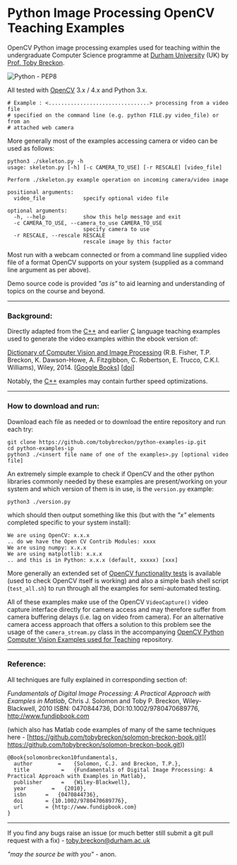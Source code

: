 # Python Image Processing OpenCV Teaching Examples

OpenCV Python image processing examples used for teaching within the undergraduate Computer Science programme
at [Durham University](http://www.durham.ac.uk) (UK) by [Prof. Toby Breckon](https://breckon.org/toby/).

![Python - PEP8](https://github.com/tobybreckon/python-examples-ip/workflows/Python%20-%20PEP8/badge.svg)

All tested with [OpenCV](http://www.opencv.org) 3.x / 4.x and Python 3.x.

```
# Example : <................................> processing from a video file
# specified on the command line (e.g. python FILE.py video_file) or from an
# attached web camera
```

More generally most of the examples accessing camera or video can be used as follows:

```
python3 ./skeleton.py -h
usage: skeleton.py [-h] [-c CAMERA_TO_USE] [-r RESCALE] [video_file]

Perform ./skeleton.py example operation on incoming camera/video image

positional arguments:
  video_file            specify optional video file

optional arguments:
  -h, --help            show this help message and exit
  -c CAMERA_TO_USE, --camera_to_use CAMERA_TO_USE
                        specify camera to use
  -r RESCALE, --rescale RESCALE
                        rescale image by this factor
```

Most run with a webcam connected or from a command line supplied video file of a format OpenCV supports on your system (supplied as a command line argument as per above).

Demo source code is provided _"as is"_ to aid learning and understanding of topics on the course and beyond.

---

### Background:

Directly adapted from the [C++](https://github.com/tobybreckon/cpp-examples-ipcv.git) and earlier [C](https://github.com/tobybreckon/cpp-examples-ipcv.git) language teaching examples used to generate the video examples within the ebook version of:

[Dictionary of Computer Vision and Image Processing](http://dx.doi.org/10.1002/9781119286462) (R.B. Fisher, T.P. Breckon, K. Dawson-Howe, A. Fitzgibbon, C. Robertson, E. Trucco, C.K.I. Williams), Wiley, 2014.
[[Google Books](http://books.google.co.uk/books?id=TaEQAgAAQBAJ&lpg=PP1&dq=isbn%3A1118706811&pg=PP1v=onepage&q&f=false)] [[doi](http://dx.doi.org/10.1002/9781119286462)]

Notably, the [C++](https://github.com/tobybreckon/cpp-examples-ipcv.git) examples may contain further speed optimizations.

---
### How to download and run:

Download each file as needed or to download the entire repository and run each try:

```
git clone https://github.com/tobybreckon/python-examples-ip.git
cd python-examples-ip
python3 ./<insert file name of one of the examples>.py [optional video file]
```

An extremely simple example to check if OpenCV and the other python libraries commonly needed by these examples are present/working on your system and which version of them is in use, is the ``version.py`` example:

```
python3 ./version.py
```

which should then output something like this (but with the _"x"_ elements completed
specific to your system install):

```
We are using OpenCV: x.x.x
.. do we have the Open CV Contrib Modules: xxxx
We are using numpy: x.x.x
We are using matplotlib: x.x.x
.. and this is in Python: x.x.x (default, xxxxx) [xxx]
```

More generally an extended set of [OpenCV functionality tests](TESTING.md) is available (used to check OpenCV itself is working) and also a simple bash shell script (``test_all.sh``) to run through all the examples for semi-automated testing.

All of these examples make use of the OpenCV ``VideoCapture()`` video capture interface directly for camera access and may therefore suffer from camera buffering delays (i.e. lag on video from camera). For an alternative camera access approach that offers a solution to this problem see the usage of the ``camera_stream.py`` class in the accompanying [OpenCV Python Computer Vision Examples used for Teaching](https://github.com/tobybreckon/python-examples-cv) repository.

---

### Reference:

All techniques are fully explained in corresponding section of:

_Fundamentals of Digital Image Processing: A Practical Approach with Examples in Matlab_,
Chris J. Solomon and Toby P. Breckon, Wiley-Blackwell, 2010
ISBN: 0470844736, DOI:10.1002/9780470689776, http://www.fundipbook.com

(which also has Matlab code examples of many of the same techniques here - [https://github.com/tobybreckon/solomon-breckon-book.git]( https://github.com/tobybreckon/solomon-breckon-book.git))

```
@Book{solomonbreckon10fundamentals,
  author 	    = 	 {Solomon, C.J. and Breckon, T.P.},
  title 	     = 	 {Fundamentals of Digital Image Processing: A Practical Approach with Examples in Matlab},
  publisher 	 = 	 {Wiley-Blackwell},
  year 		  =   {2010},
  isbn      =   {0470844736},
  doi       = {10.1002/9780470689776},
  url       = {http://www.fundipbook.com}
}
```

---

If you find any bugs raise an issue (or much better still submit a git pull request with a fix) - toby.breckon@durham.ac.uk

_"may the source be with you"_ - anon.
